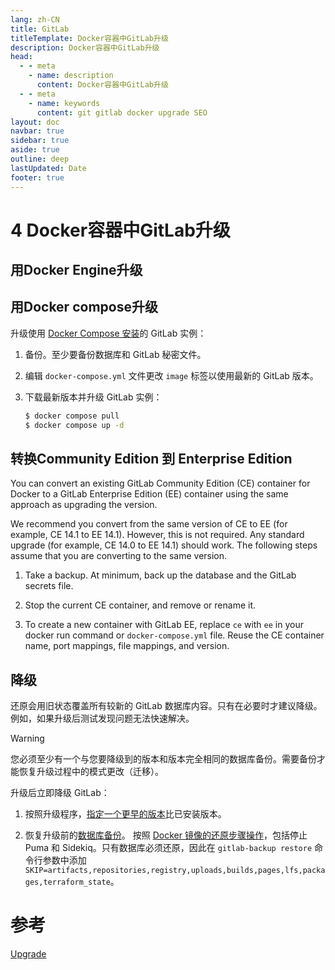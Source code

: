 ```yaml
---
lang: zh-CN
title: GitLab
titleTemplate: Docker容器中GitLab升级
description: Docker容器中GitLab升级
head:
  - - meta
    - name: description
      content: Docker容器中GitLab升级
  - - meta
    - name: keywords
      content: git gitlab docker upgrade SEO
layout: doc
navbar: true
sidebar: true
aside: true
outline: deep
lastUpdated: Date
footer: true
---
```

# 4 Docker容器中GitLab升级

## 用Docker Engine升级

## 用Docker compose升级

升级使用 [Docker Compose 安装](https://docs.gitlab.com/17.10/install/docker/installation/#install-gitlab-by-using-docker-compose)的 GitLab 实例：

1. 备份。至少要备份数据库和 GitLab 秘密文件。

2. 编辑 `docker-compose.yml` 文件更改 `image` 标签以使用最新的 GitLab 版本。

3. 下载最新版本并升级 GitLab 实例：
   ```sh
   $ docker compose pull
   $ docker compose up -d
   ```

## 转换Community Edition 到 Enterprise Edition

You can convert an existing GitLab Community Edition (CE) container for Docker to a GitLab Enterprise Edition (EE) container using the same approach as upgrading the version.

We recommend you convert from the same version of CE to EE (for example, CE 14.1 to EE 14.1). However, this is not required. Any standard upgrade (for example, CE 14.0 to EE 14.1) should work. The following steps assume that you are converting to the same version.

1. Take a backup. At minimum, back up the database and the GitLab secrets file.

2. Stop the current CE container, and remove or rename it.

3. To create a new container with GitLab EE, replace `ce` with `ee` in your docker run command or `docker-compose.yml` file. Reuse the CE container name, port mappings, file mappings, and version.

## 降级

还原会用旧状态覆盖所有较新的 GitLab 数据库内容。只有在必要时才建议降级。例如，如果升级后测试发现问题无法快速解决。

> [!WARNING]
> 您必须至少有一个与您要降级到的版本和版本完全相同的数据库备份。需要备份才能恢复升级过程中的模式更改（迁移）。

升级后立即降级 GitLab：
1. 按照升级程序，[指定一个更早的版本](https://docs.gitlab.com/17.10/install/docker/installation/#find-the-gitlab-version-and-edition-to-use)比已安装版本。

2. 恢复升级前的[数据库备份](https://docs.gitlab.com/17.10/install/docker/backup/#create-a-database-backup)。
   按照 [Docker 镜像的还原步骤操作](https://docs.gitlab.com/17.10/administration/backup_restore/restore_gitlab/#restore-for-docker-image-and-gitlab-helm-chart-installations)，包括停止 Puma 和 Sidekiq。只有数据库必须还原，因此在 `gitlab-backup restore` 命令行参数中添加 `SKIP=artifacts,repositories,registry,uploads,builds,pages,lfs,packages,terraform_state`。

# 参考
[Upgrade](https://docs.gitlab.com/17.10/install/docker/upgrade/)